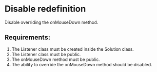# Disable redefinition

Disable overriding the onMouseDown method.


## Requirements:
1. The Listener class must be created inside the Solution class.
2. The Listener class must be public.
3. The onMouseDown method must be public.
4. The ability to override the onMouseDown method should be disabled.